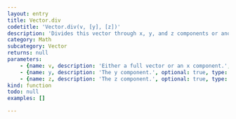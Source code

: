 ```yaml
---
layout: entry
title: Vector.div
codetitle: 'Vector.div(v, [y], [z])'
description: 'Divides this vector through x, y, and z components or another vector.'
category: Math
subcategory: Vector
returns: null
parameters:
    - {name: v, description: 'Either a full vector or an x component.', optional: false, type: [Vector, Number]}
    - {name: y, description: 'The y component.', optional: true, type: [Number]}
    - {name: z, description: 'The z component.', optional: true, type: [Number]}
kind: function
todo: null
examples: []

---
```


